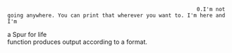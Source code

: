                                                                 0.I'm not going anywhere. You can print that wherever you want to. I'm here and I'm
 a Spur for life                                                
function produces output according to a format.
